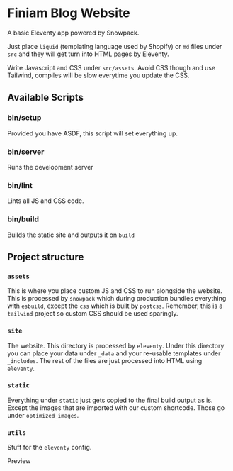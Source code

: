# Finiam Blog Website

A basic Eleventy app powered by Snowpack.

Just place `liquid` (templating language used by Shopify) or `md` files under `src` and they will get turn into HTML pages by Eleventy.

Write Javascript and CSS under `src/assets`. Avoid CSS though and use Tailwind, compiles will be slow everytime you update the CSS.

## Available Scripts

### bin/setup

Provided you have ASDF, this script will set everything up.

### bin/server

Runs the development server

### bin/lint

Lints all JS and CSS code.

### bin/build

Builds the static site and outputs it on `build`

## Project structure

### `assets`

This is where you place custom JS and CSS to run alongside the website. This is processed by `snowpack` which during production bundles everything with `esbuild`, except the `css` which is built by `postcss`. Remember, this is a `tailwind` project so custom CSS should be used sparingly.

### `site`

The website. This directory is processed by `eleventy`. Under this directory you can place your data under `_data` and your re-usable templates under `_includes`. The rest of the files are just processed into HTML using `eleventy`.

### `static`

Everything under `static` just gets copied to the final build output as is. Except the images that are imported with our custom shortcode. Those go under `optimized_images`.

### `utils`

Stuff for the `eleventy` config.

Preview
